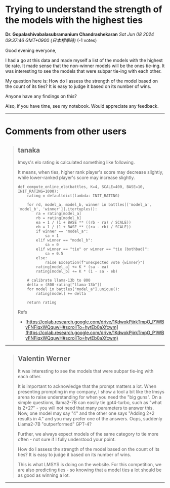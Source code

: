 # Trying to understand the strength of the models with the highest ties

**Dr. Gopalashivabalasubramanium Chandrashekaran** *Sat Jun 08 2024 09:37:46 GMT+0900 (日本標準時)* (-1 votes)

Good evening everyone,

I had a go at this data and made myself a list of the models with the highest tie rate. It made sense that the non-winner models will be the ones tie-ing. It was interesting to see the models that were subpar tie-ing with each other. 

My question here is: How do I assess the strength of the model based on the count of its ties? It is easy to judge it based on its number of wins. 

Anyone have any findings on this?

Also, if you have time, see my notebook. Would appreciate any feedback.



---

 # Comments from other users

> ## tanaka
> 
> lmsys's elo rating is calculated something like following.
> 
> It means, when ties, higher rank player's score may decrease slightly, while lower-ranked player's score may increase slightly.
> 
> ```
> def compute_online_elo(battles, K=4, SCALE=400, BASE=10, INIT_RATING=1000):
>     rating = defaultdict(lambda: INIT_RATING)
> 
>     for rd, model_a, model_b, winner in battles[['model_a', 'model_b', 'winner']].itertuples():
>         ra = rating[model_a]
>         rb = rating[model_b]
>         ea = 1 / (1 + BASE ** ((rb - ra) / SCALE))
>         eb = 1 / (1 + BASE ** ((ra - rb) / SCALE))
>         if winner == "model_a":
>             sa = 1
>         elif winner == "model_b":
>             sa = 0
>         elif winner == "tie" or winner == "tie (bothbad)":
>             sa = 0.5
>         else:
>             raise Exception(f"unexpected vote {winner}")
>         rating[model_a] += K * (sa - ea)
>         rating[model_b] += K * (1 - sa - eb)
> 
>     # calibrate llama-13b to 800
>     delta = (800-rating["llama-13b"])
>     for model in battles["model_a"].unique():
>         rating[model] += delta
> 
>     return rating
> 
> ```
> 
> Refs
> 
> - [https://colab.research.google.com/drive/1KdwokPjirkTmpO_P1WByFNFiqxWQquwH#scrollTo=hytEb0aXfcwm](https://colab.research.google.com/drive/1KdwokPjirkTmpO_P1WByFNFiqxWQquwH#scrollTo=hytEb0aXfcwm)
> 
> 
> 


---

> ## Valentin Werner
> 
> 
> It was interesting to see the models that were subpar tie-ing with each other.
> 
> It is important to acknowledge that the prompt matters a lot. When presenting prompting in my company, I show a tool a bit like the lmsys arena to raise understanding for when you need the "big guns". On a simple questions, llama2-7B can easily tie gpt4-turbo, such as "what is 2+2?" - you will not need that many parameters to answer this. Now, one model may say "4" and the other one says "Adding 2+2 results in 4." and you may prefer one of the answers. Oops, suddenly Llama2-7B "outperformed" GPT-4?
> 
> Further, we always expect models of the same category to tie more often - not sure if I fully understood your point.
> 
> How do I assess the strength of the model based on the count of its ties? It is easy to judge it based on its number of wins.
> 
> This is what LMSYS is doing on the website. For this competition, we are also predicting ties - so knowing that a model ties a lot should be as good as winning a lot.
> 
> 
> 


---

